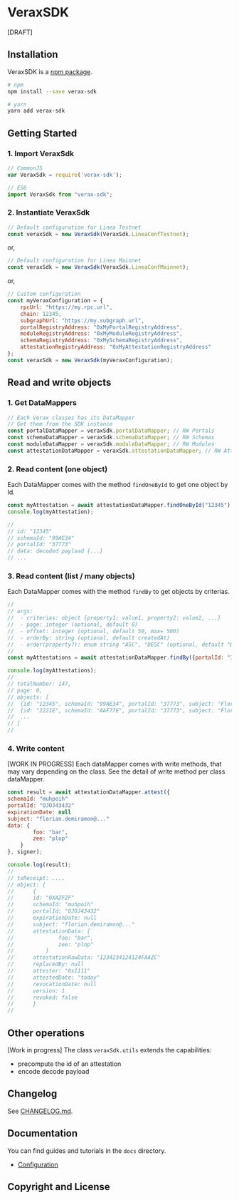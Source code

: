 VeraxSDK
===============

[DRAFT]

## Installation
VeraxSDK is a [npm package](https://www.npmjs.com/package/verax-sdk/).

```bash
# npm
npm install --save verax-sdk
```
```bash
# yarn
yarn add verax-sdk
```

## Getting Started

### 1. Import VeraxSdk

```js
// CommonJS
var VeraxSdk = require('verax-sdk');
```
```js
// ES6
import VeraxSdk from "verax-sdk";
```

### 2. Instantiate VeraxSdk

```js
// Default configuration for Linea Testnet
const veraxSdk = new VeraxSdk(VeraxSdk.LineaConfTestnet);
```
or,
```js
// Default configuration for Linea Mainnet
const veraxSdk = new VeraxSdk(VeraxSdk.LineaConfMainnet);
```
or,
```js
// Custom configuration
const myVeraxConfiguration = {
	rpcUrl: "https://my.rpc.url",
	chain: 12345,
	subgraphUrl: "https://my.subgraph.url",
	portalRegistryAddress: "0xMyPortalRegistryAddress",
	moduleRegistryAddress: "0xMyModuleRegistryAddress",
	schemaRegistryAddress: "0xMySchemaRegistryAddress",
	attestationRegistryAddress: "0xMyAttestationRegistryAddress"
};
const veraxSdk = new VeraxSdk(myVeraxConfiguration);
```

## Read and write objects

### 1. Get DataMappers

```js
// Each Verax classes has its DataMapper
// Get them from the SDK instance
const portalDataMapper = veraxSdk.portalDataMapper; // RW Portals
const schemaDataMapper = veraxSdk.schemaDataMapper; // RW Schemas
const moduleDataMapper = veraxSdk.moduleDataMapper; // RW Modules
const attestationDataMapper = veraxSdk.attestationDataMapper; // RW Attestations
```

### 2. Read content (one object)

Each DataMapper comes with the method `findOneById` to get one object by Id.
```js
const myAttestation = await attestationDataMapper.findOneById("12345");
console.log(myAttestation);

// 
// id: "12345"
// schemaId: "99AE34"
// portalId: "37773"
// data: decoded payload {...}
// ...

```

### 3. Read content (list / many objects)

Each DataMapper comes with the method `findBy` to get objects by criterias. 
```js
// 
// args:
// 	- criterias: object {property1: value1, property2: value2, ...}
// 	- page: integer (optional, default 0)
// 	- offset: integer (optional, default 50, max= 500)
// 	- orderBy: string (optional, default createdAt)
// 	- order(property?): enum string "ASC", "DESC" (optional, default "DESC")
// 
const myAttestations = await attestationDataMapper.findBy({portalId: "37773", subject: "John"}, 4, 30, "schemaId", "ASC");

console.log(myAttestations);
// 
// totalNumber: 147,
// page: 0,
// objects: [
// 	{id: "12345", schemaId: "99AE34", portalId: "37773", subject: "Florian", ...},
// 	{id: "2221E", schemaId: "AAF77E", portalId: "37773", subject: "Florian", ...},
// 	...
// ]
//
```

### 4. Write content
[WORK IN PROGRESS]
Each dataMapper comes with write methods, that may vary depending on the class. See the detail of write method per class dataMapper.

```js
const result = await attestationDataMapper.attest({
schemaId: "muhpoih"
portalId: "OJOJ43432"
expirationDate: null
subject: "florian.demiramon@..."
data: {
		foo: "bar",
		zee: "plop"
	}
}, signer);

console.log(result);
// 
// txReceipt: ....
// object: {
//		{
//		id: "0XAZFZF"
//		schemaId: "muhpoih"
//		portalId: "OJOJ43432"
//		expirationDate: null
//		subject: "florian.demiramon@..."
//		attestationData: {
//				foo: "bar",
//				zee: "plop"
//			}
//		attestationRawData: "1234234124124FAAZC"
//		replacedBy: null
//		attester: "0x1111"
//		attestedDate: "today"
//		revocationDate: null
//		version: 1
//		revoked: false
//		}
//

```

## Other operations
[Work in progress]
The class `veraxSdk.utils` extends the capabilities:
* precompute the id of an attestation
* encode decode payload

## Changelog

See [CHANGELOG.md](./CHANGELOG.md).



## Documentation

You can find guides and tutorials in the `docs` directory.

* [Configuration](docs/configuration.md)

## Copyright and License

